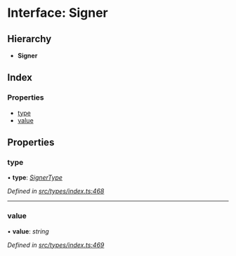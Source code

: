# Interface: Signer

## Hierarchy

* **Signer**

## Index

### Properties

* [type](signer.md#type)
* [value](signer.md#value)

## Properties

###  type

• **type**: *[SignerType](../enums/signertype.md)*

*Defined in [src/types/index.ts:468](https://github.com/PolymathNetwork/polymesh-sdk/blob/0073002/src/types/index.ts#L468)*

___

###  value

• **value**: *string*

*Defined in [src/types/index.ts:469](https://github.com/PolymathNetwork/polymesh-sdk/blob/0073002/src/types/index.ts#L469)*
